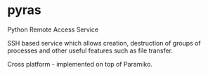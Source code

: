 pyras
=====

Python Remote Access Service

SSH based service which allows creation, destruction of groups of processes and other useful features such as file transfer.

Cross platform - implemented on top of Paramiko.

